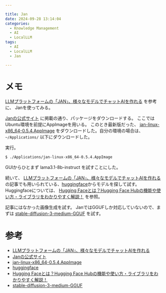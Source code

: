 ```yaml
---

title: Jan
date: 2024-09-28 13:14:04
categories:
  - Knowledge Management
  - AI
  - LocalLLM
tags:
  - AI
  - LocalLLM
  - Jan

---
```


# メモ

[LLMプラットフォームの「JAN」、様々なモデルでチャットAIを作れる] を参考に、
Janを使ってみる。

[Janの公式サイト] に掲載の通り、パッケージをダウンロードする。
ここではUbuntu環境を前提にAppImageを用いる。
このとき最新版だった、 [jan-linux-x86_64-0.5.4.AppImage] をダウンロードした。自分の環境の場合は、 `~/Applications/` 以下にダウンロードした。

実行。

```bash
$ ./Applications/jan-linux-x86_64-0.5.4.AppImage 
```

GUIからひとまず lama3.1-8b-instruct を試すことにした。

続いて、 [LLMプラットフォームの「JAN」、様々なモデルでチャットAIを作れる] の記事でも用いられている、[huggingface]からモデルを探して試す。
Huggingfaceについては、 [Hugging Faceとは？Hugging Face Hubの機能や使い方・ライブラリをわかりやすく解説！] を参照。

記事にはなかった画像生成を試す。
JanではGGUFしか対応していないので、まずは [stable-diffusion-3-medium-GGUF] を試す。



# 参考

* [LLMプラットフォームの「JAN」、様々なモデルでチャットAIを作れる]
* [Janの公式サイト]
* [jan-linux-x86_64-0.5.4.AppImage]
* [huggingface]
* [Hugging Faceとは？Hugging Face Hubの機能や使い方・ライブラリをわかりやすく解説！]
* [stable-diffusion-3-medium-GGUF]

[LLMプラットフォームの「JAN」、様々なモデルでチャットAIを作れる]: https://xtech.nikkei.com/atcl/nxt/column/18/02920/082200002/?i_cid=nbpnxt_reco_atype&utm_source=pocket_shared
[Janの公式サイト]: https://jan.ai/
[jan-linux-x86_64-0.5.4.AppImage]: https://github.com/janhq/jan/releases/download/v0.5.4/jan-linux-x86_64-0.5.4.AppImage
[huggingface]: https://huggingface.co/
[Hugging Faceとは？Hugging Face Hubの機能や使い方・ライブラリをわかりやすく解説！]: https://ai-market.jp/services/hugging-face/
[stable-diffusion-3-medium-GGUF]: https://huggingface.co/second-state/stable-diffusion-3-medium-GGUF



<!-- vim: set et tw=0 ts=2 sw=2: -->
